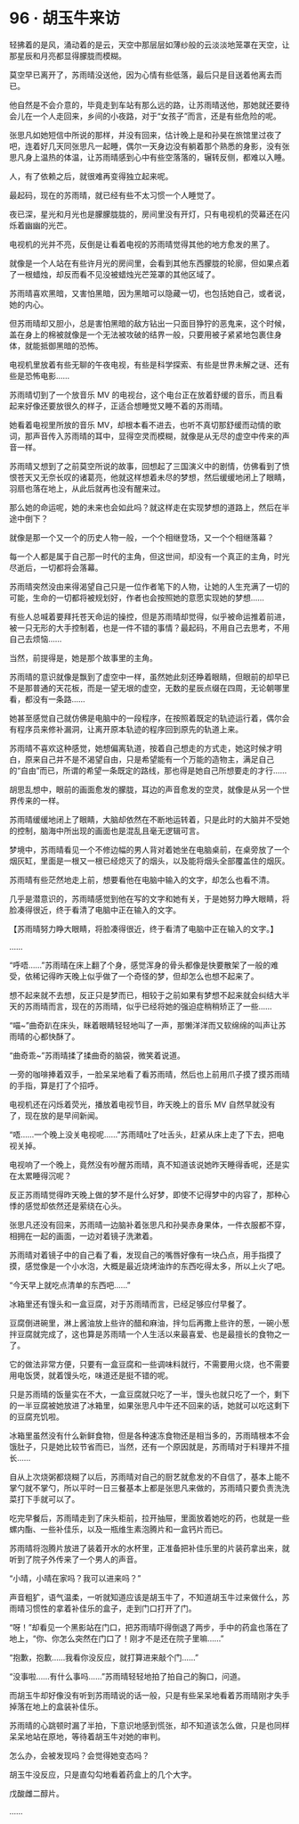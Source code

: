 # 96 · 胡玉牛来访

轻拂着的是风，涌动着的是云，天空中那层层如薄纱般的云淡淡地笼罩在天空，让那星辰和月亮都显得朦胧而模糊。

莫空早已离开了，苏雨晴没送他，因为心情有些低落，最后只是目送着他离去而已。

他自然是不会介意的，毕竟走到车站有那么远的路，让苏雨晴送他，那她就还要待会儿在一个人走回来，乡间的小夜路，对于“女孩子”而言，还是有些危险的呢。

张思凡如她短信中所说的那样，并没有回来，估计晚上是和孙昊在旅馆里过夜了吧，连着好几天同张思凡一起睡，偶尔一天身边没有躺着那个熟悉的身影，没有张思凡身上温热的体温，让苏雨晴感到心中有些空落落的，辗转反侧，都难以入睡。

人，有了依赖之后，就很难再变得独立起来呢。

最起码，现在的苏雨晴，就已经有些不太习惯一个人睡觉了。

夜已深，星光和月光也是朦朦胧胧的，房间里没有开灯，只有电视机的荧幕还在闪烁着幽幽的光芒。

电视机的光并不亮，反倒是让看着电视的苏雨晴觉得其他的地方愈发的黑了。

就像是一个人站在有些许月光的房间里，会看到其他东西朦胧的轮廓，但如果点着了一根蜡烛，却反而看不见没被蜡烛光芒笼罩的其他区域了。

苏雨晴喜欢黑暗，又害怕黑暗，因为黑暗可以隐藏一切，也包括她自己，或者说，她的内心。

但苏雨晴却又胆小，总是害怕黑暗的敌方钻出一只面目狰狞的恶鬼来，这个时候，盖在身上的棉被就像是一个无法被攻破的结界一般，只要用被子紧紧地包裹住身体，就能抵御黑暗的恐怖。

电视机里放着有些无聊的午夜电视，有些是科学探索、有些是世界未解之谜、还有些是恐怖电影……

苏雨晴切到了一个放音乐 MV 的电视台，这个电台正在放着舒缓的音乐，而且看起来好像还要放很久的样子，正适合想睡觉又睡不着的苏雨晴。

她看着电视里所放的音乐 MV，却根本看不进去，也听不真切那舒缓而动情的歌词，那声音传入苏雨晴的耳中，显得空灵而模糊，就像是从无尽的虚空中传来的声音一样。

苏雨晴又想到了之前莫空所说的故事，回想起了三国演义中的剧情，仿佛看到了愤恨苍天又无奈长叹的诸葛亮，他就这样想着未尽的梦想，然后缓缓地闭上了眼睛，羽扇也落在地上，从此后就再也没有醒来过。

那么她的命运呢，她的未来也会如此吗？就这样走在实现梦想的道路上，然后在半途中倒下？

就像是那一个又一个的历史人物一般，一个个相继登场，又一个个相继落幕？

每一个人都是属于自己那一时代的主角，但这世间，却没有一个真正的主角，时光尽逝后，一切都将会落幕。

苏雨晴突然没由来得渴望自己只是一位作者笔下的人物，让她的人生充满了一切的可能，生命的一切都将被规划好，作者也会按照她的意愿实现她的梦想……

有些人总喊着要拜托苍天命运的操控，但是苏雨晴却觉得，似乎被命运推着前进，被一只无形的大手控制着，也是一件不错的事情？最起码，不用自己去思考，不用自己去烦恼……

当然，前提得是，她是那个故事里的主角。

苏雨晴的意识就像是飘到了虚空中一样，虽然她此刻还睁着眼睛，但眼前的却早已不是那普通的天花板，而是一望无垠的虚空，无数的星辰点缀在四周，无论朝哪里看，都没有一条路……

她甚至感觉自己就仿佛是电脑中的一段程序，在按照着既定的轨迹运行着，偶尔会有程序员来修补漏洞，让离开原本轨迹的程序回到原先的轨道上来。

苏雨晴不喜欢这种感觉，她想偏离轨道，按着自己想走的方式走，她这时候才明白，原来自己并不是不渴望自由，只是希望能有一个万能的造物主，满足自己的“自由”而已，所谓的希望一条既定的路线，那也得是她自己所想要走的才行……

胡思乱想中，眼前的画面愈发的朦胧，耳边的声音愈发的空灵，就像是从另一个世界传来的一样。

苏雨晴缓缓地闭上了眼睛，大脑却依然在不断地运转着，只是此时的大脑并不受她的控制，脑海中所出现的画面也是混乱且毫无逻辑可言。

梦境中，苏雨晴看见一个不修边幅的男人背对着她坐在电脑桌前，在桌旁放了一个烟灰缸，里面是一根又一根已经熄灭了的烟头，以及能将烟头全部覆盖住的烟灰。

苏雨晴有些茫然地走上前，想要看他在电脑中输入的文字，却怎么也看不清。

几乎是潜意识的，苏雨晴感觉到他在写的文字和她有关，于是她努力睁大眼睛，将脸凑得很近，终于看清了电脑中正在输入的文字。

【苏雨晴努力睁大眼睛，将脸凑得很近，终于看清了电脑中正在输入的文字。】

……

“呼唔……”苏雨晴在床上翻了个身，感觉浑身的骨头都像是快要散架了一般的难受，依稀记得昨天晚上似乎做了一个奇怪的梦，但却怎么也想不起来了。

想不起来就不去想，反正只是梦而已，相较于之前如果有梦想不起来就会纠结大半天的苏雨晴而言，现在的苏雨晴，似乎已经将她的强迫症稍稍矫正了一些……

“喵\~”曲奇趴在床头，眯着眼睛轻轻地叫了一声，那懒洋洋而又软绵绵的叫声让苏雨晴的心都快酥了。

“曲奇乖\~”苏雨晴揉了揉曲奇的脑袋，微笑着说道。

一旁的咖啡捧着双手，一脸呆呆地看了看苏雨晴，然后也上前用爪子摸了摸苏雨晴的手指，算是打了个招呼。

电视机还在闪烁着荧光，播放着电视节目，昨天晚上的音乐 MV 自然早就没有了，现在放的是早间新闻。

“唔……一个晚上没关电视呢……”苏雨晴吐了吐舌头，赶紧从床上走了下去，把电视关掉。

电视响了一个晚上，竟然没有吵醒苏雨晴，真不知道该说她昨天睡得香呢，还是实在太累睡得沉呢？

反正苏雨晴觉得昨天晚上做的梦不是什么好梦，即使不记得梦中的内容了，那种心悸的感觉却依然还是萦绕在心头。

张思凡还没有回来，苏雨晴一边脑补着张思凡和孙昊赤身果体，一件衣服都不穿，相拥在一起的画面，一边对着镜子洗漱着。

苏雨晴对着镜子中的自己看了看，发现自己的嘴唇好像有一块凸点，用手指摸了摸，感觉像是一个小水泡，大概是最近烧烤油炸的东西吃得太多，所以上火了吧。

“今天早上就吃点清单的东西吧……”

冰箱里还有馒头和一盒豆腐，对于苏雨晴而言，已经足够应付早餐了。

豆腐倒进碗里，淋上酱油放上些许的醋和麻油，拌匀后再撒上些许的葱，一碗小葱拌豆腐就完成了，这也算是苏雨晴一个人生活以来最喜爱、也是最擅长的食物之一了。

它的做法非常方便，只要有一盒豆腐和一些调味料就行，不需要用火烧，也不需要用电饭煲，就着馒头吃，味道还是挺不错的呢。

只是苏雨晴的饭量实在不大，一盒豆腐就只吃了一半，馒头也就只吃了一个，剩下的一半豆腐被她放进了冰箱里，如果张思凡中午还不回来的话，她就可以吃这剩下的豆腐充饥啦。

冰箱里虽然没有什么新鲜食物，但是各种速冻食物还是相当多的，苏雨晴根本不会饿肚子，只是她比较节省而已，当然，还有一个原因就是，苏雨晴对于料理并不擅长……

自从上次烧粥都烧糊了以后，苏雨晴对自己的厨艺就愈发的不自信了，基本上能不掌勺就不掌勺，所以平时一日三餐基本上都是张思凡来做的，苏雨晴只要负责洗洗菜打下手就可以了。

吃完早餐后，苏雨晴走到了床头柜前，拉开抽屉，里面放着她吃的药，也就是一些螺内酯、一些补佳乐，以及一瓶维生素泡腾片和一盒钙片而已。

苏雨晴将泡腾片放进了装着开水的水杯里，正准备把补佳乐里的片装药拿出来，就听到了院子外传来了一个男人的声音。

“小晴，小晴在家吗？我可以进来吗？”

声音粗犷，语气温柔，一听就知道应该是胡玉牛了，不知道胡玉牛过来做什么，苏雨晴习惯性的拿着补佳乐的盒子，走到门口打开了门。

“呀！”却看见一个黑影站在门口，把苏雨晴吓得倒退了两步，手中的药盒也落在了地上，“你、你怎么突然在门口了！刚才不是还在院子里嘛……”

“抱歉，抱歉……我看你没反应，就打算进来敲个门……”

“没事啦……有什么事吗……”苏雨晴轻轻地拍了拍自己的胸口，问道。

而胡玉牛却好像没有听到苏雨晴说的话一般，只是有些呆呆地看着苏雨晴刚才失手掉落在地上的盒装补佳乐。

苏雨晴的心跳顿时漏了半拍，下意识地感到慌张，却不知道该怎么做，只是也同样呆呆地站在原地，等待着胡玉牛对她的审判。

怎么办，会被发现吗？会觉得她变态吗？

胡玉牛没反应，只是直勾勾地看着药盒上的几个大字。

戊酸雌二醇片。

……
